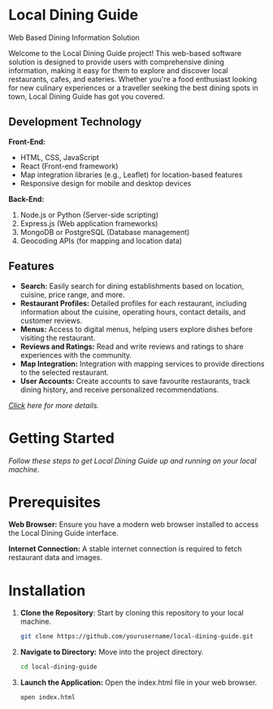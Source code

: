 # Local Dining Guide

Web Based Dining Information Solution

Welcome to the Local Dining Guide project! This web-based software solution is designed to
provide users with comprehensive dining information, making it easy for them to explore
and discover local restaurants, cafes, and eateries. Whether you're a food enthusiast looking
for new culinary experiences or a traveller seeking the best dining spots in town, Local
Dining Guide has got you covered.

## Development Technology

**Front-End:**

- HTML, CSS, JavaScript
- React (Front-end framework)
- Map integration libraries (e.g., Leaflet) for location-based features
- Responsive design for mobile and desktop devices

**Back-End:**

1. Node.js or Python (Server-side scripting)
2. Express.js (Web application frameworks)
3. MongoDB or PostgreSQL (Database management)
4. Geocoding APIs (for mapping and location data)

## Features

- **Search:** Easily search for dining establishments based on location, cuisine, price range, and more.
- **Restaurant Profiles:** Detailed profiles for each restaurant, including information about the cuisine, operating hours, contact details, and customer reviews.
- **Menus:** Access to digital menus, helping users explore dishes before visiting the restaurant.
- **Reviews and Ratings:**  Read and write reviews and ratings to share experiences with  the community.
- **Map Integration:** Integration with mapping services to provide directions to the selected restaurant.
- **User Accounts:**  Create accounts to save favourite restaurants, track dining history, and receive personalized recommendations.

*[Click](http://bjitacademy.com/) here for more details.*

# Getting Started

_Follow these steps to get Local Dining Guide up and running on your local machine._


# Prerequisites

**Web Browser:** Ensure you have a modern web browser installed to access the Local Dining
Guide interface.


**Internet Connection:** A stable internet connection is required to fetch restaurant data and
images.

# Installation

1. **Clone the Repository**: Start by cloning this repository to your local machine.
   ```sh
   git clone https://github.com/yourusername/local-dining-guide.git

2. **Navigate to Directory:** Move into the project directory.
   ```sh
   cd local-dining-guide
   
4. **Launch the Application:** Open the index.html file in your web browser.
   ```sh
   open index.html